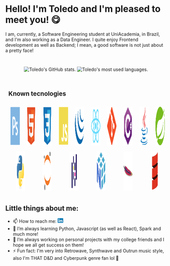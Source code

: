 <div
  id="main"
  style="
    display: flex;
    flex-direction: column;
    align-items: center;
    width: 100%;
    max-width: 1000px;
  "
>
  <div>
    <h1>Hello! I'm Toledo and I'm pleased to meet you! 😋</h1>
    <p>
      I am, currently, a Software Engineering student at UniAcademia, in Brazil,
      and I'm also working as a Data Engineer. I quite enjoy Frontend
      development as well as Backend; I mean, a good software is not just about
      a pretty face!
    </p>
  </div>
  <p align="center"> <!--esse P não é de paragrafo, é de pivete gambiarrento mesmo-->
    <div width="100%">
        <img
          id="stats"
          src="https://github-readme-stats.vercel.app/api?username=toledkrw&show_icons=true&theme=nightowl&include_all_commits=true&count_private=true"
          alt="Toledo's GitHub stats."
          width="50%"
          height="150vh"
        />
        <img
          src="https://github-readme-stats.vercel.app/api/top-langs?username=toledkrw&layout=compact&langs_count=16&theme=dark"
          alt="Toledo's most used languages."
          width="45%"
          height="150vh"
        />
    </div>
  </p>
  <div
    id="langs"
    width="50%"
  >
    <h3 style="margin-left: 1vw; font-size: 2vw">Known tecnologies</h3>
    <div
      id="iconsWrap"
      style="
        display: flex;
        flex-direction: row;
        flex-wrap: wrap;
        align-items: center;
        justify-content: space-around;
        width: 100%;
        margin: 5px;
      "
    >
      <img
        style="margin: 10px; width: 3vw; height: 3vh"
        src="https://raw.githubusercontent.com/devicons/devicon/master/icons/photoshop/photoshop-plain.svg"
        title="Photoshop"
      />
      <img
        style="margin: 10px; width: 3vw; height: 3vh"
        src="https://raw.githubusercontent.com/devicons/devicon/master/icons/html5/html5-original.svg"
        title="HTML5"
      />
      <img
        style="margin: 10px; width: 3vw; height: 3vh"
        src="https://raw.githubusercontent.com/devicons/devicon/master/icons/css3/css3-original.svg"
        title="CSS3"
      />
      <img
        style="margin: 10px; width: 3vw; height: 3vh"
        src="https://raw.githubusercontent.com/devicons/devicon/master/icons/javascript/javascript-plain.svg"
        title="JavaScript"
      />
      <img
        style="margin: 10px; width: 3vw; height: 3vh"
        src="https://raw.githubusercontent.com/devicons/devicon/master/icons/jquery/jquery-original.svg"
        title="JQuery"
      />
      <img
        style="margin: 10px; width: 3vw; height: 3vh"
        src="https://raw.githubusercontent.com/devicons/devicon/master/icons/react/react-original.svg"
        title="ReactJS"
      />
      <img
        style="margin: 10px; width: 3vw; height: 3vh"
        src="https://raw.githubusercontent.com/devicons/devicon/master/icons/git/git-original.svg"
        title="GIT"
      />
      <img
        style="margin: 10px; width: 3vw; height: 3vh"
        src="https://raw.githubusercontent.com/devicons/devicon/master/icons/csharp/csharp-original.svg"
        title="C#"
      />
      <img
        style="margin: 10px; width: 3vw; height: 3vh"
        src="https://raw.githubusercontent.com/devicons/devicon/master/icons/java/java-original.svg"
        title="Java"
      />
      <img
        style="margin: 10px; width: 3vw; height: 3vh"
        src="https://raw.githubusercontent.com/devicons/devicon/master/icons/spring/spring-original.svg"
        title="Spring"
      />
      <img
        style="margin: 10px; width: 3vw; height: 3vh"
        src="https://raw.githubusercontent.com/devicons/devicon/master/icons/python/python-original.svg"
        title="Python"
      />
      <img
        style="margin: 10px; width: 3vw; height: 3vh"
        src="https://raw.githubusercontent.com/devicons/devicon/master/icons/jupyter/jupyter-original.svg"
        title="Jupyter Notebooks"
      />
      <img
        style="margin: 10px; width: 3vw; height: 3vh"
        src="https://raw.githubusercontent.com/devicons/devicon/master/icons/pandas/pandas-original.svg"
        title="Pandas"
      />
      <img
        style="margin: 10px; width: 3vw; height: 3vh"
        src="https://raw.githubusercontent.com/devicons/devicon/master/icons/numpy/numpy-original.svg"
        title="NumPy"
      />
      <img
        style="margin: 10px; width: 3vw; height: 3vh"
        src="https://raw.githubusercontent.com/devicons/devicon/master/icons/apache/apache-original.svg"
        title="Apache Technologies"
      />
      <img
        style="margin: 10px; width: 3vw; height: 3vh"
        src="https://raw.githubusercontent.com/devicons/devicon/master/icons/scala/scala-original.svg"
        title="Scala"
      />
    </div>
  </div>
</div>

<h2>Little things about me:</h2>
  <ul>
    <li>
      📫 How to reach me:
      <a href="https://www.linkedin.com/in/toledo2k" alt="Linkedin"
        ><img
          style="width: 18px; height: 15px; align: center"
          src="https://raw.githubusercontent.com/devicons/devicon/master/icons/linkedin/linkedin-original.svg"
      /></a>
    </li>
    <li>
      🌱 I’m always learning Python, Javascript (as well as React), Spark and
      much more!
    </li>
    <li>
      🔭 I’m always working on personal projects with my college friends and I
      hope we all get success on them!
    </li>
    <li>
      ⚡ Fun fact: I'm very into Retrowave, Synthwave and Outrun music style,
      also I'm THAT D&D and Cyberpunk genre fan lol 🤣
    </li>
  </ul>
